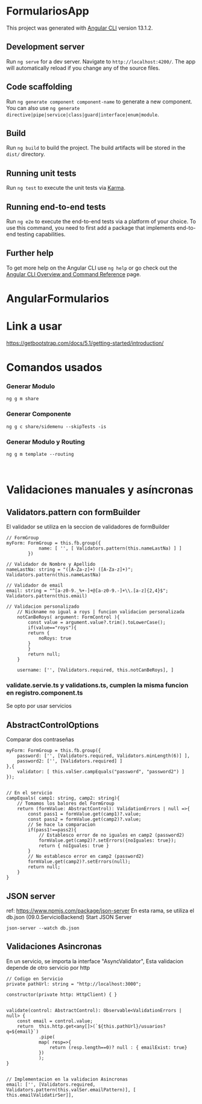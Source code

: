 # FormulariosApp

This project was generated with [Angular CLI](https://github.com/angular/angular-cli) version 13.1.2.

## Development server

Run `ng serve` for a dev server. Navigate to `http://localhost:4200/`. The app will automatically reload if you change any of the source files.

## Code scaffolding

Run `ng generate component component-name` to generate a new component. You can also use `ng generate directive|pipe|service|class|guard|interface|enum|module`.

## Build

Run `ng build` to build the project. The build artifacts will be stored in the `dist/` directory.

## Running unit tests

Run `ng test` to execute the unit tests via [Karma](https://karma-runner.github.io).

## Running end-to-end tests

Run `ng e2e` to execute the end-to-end tests via a platform of your choice. To use this command, you need to first add a package that implements end-to-end testing capabilities.

## Further help

To get more help on the Angular CLI use `ng help` or go check out the [Angular CLI Overview and Command Reference](https://angular.io/cli) page.
#
#
<h1> AngularFormularios</h1>

# Link a usar
https://getbootstrap.com/docs/5.1/getting-started/introduction/

# Comandos usados
### Generar Modulo
    ng g m share  
### Generar Componente
    ng g c share/sidemenu --skipTests -is
### Generar Modulo y Routing
    ng g m template --routing

<br>


# Validaciones manuales y asíncronas
## Validators.pattern con formBuilder
El validador se utiliza en la seccion de validadores de formBuilder

    // FormGroup
    myForm: FormGroup = this.fb.group({
                name: [ '', [ Validators.pattern(this.nameLastNa) ] ]
            })

    // Validador de Nombre y Apellido
    nameLastNa: string = "([A-Za-z]+) ([A-Za-z]+)";
    Validators.pattern(this.nameLastNa)

    // Validador de email
    email: string = "^[a-z0-9._%+-]+@[a-z0-9.-]+\\.[a-z]{2,4}$";
    Validators.pattern(this.email)

    // Validacion personalizado
        // Nickname no igual a roys | funcion validacion personalizada
        notCanBeRoys( argument: FormControl ){
            const value = argument.value?.trim().toLowerCase();
            if(value=="roys"){
            return {
                noRoys: true
            }
            }
            return null;
        }
        
        username: ['', [Validators.required, this.notCanBeRoys], ]

### validate.servie.ts y validations.ts, cumplen la misma funcion en registro.component.ts
Se opto por usar servicios

## AbstractControlOptions
Comparar dos contraseñas

    myForm: FormGroup = this.fb.group({
        password: ['', [Validators.required, Validators.minLength(6)] ],
        password2: ['', [Validators.required] ]
    },{
        validator: [ this.valSer.campEquals("password", "password2") ]
    });


    // En el servicio
    campEquals( camp1: string, camp2: string){
        // Tomamos los balores del FormGroup
        return (formValue: AbstractControl): ValidationErrors | null =>{
            const pass1 = formValue.get(camp1)?.value;
            const pass2 = formValue.get(camp2)?.value;
            // Se hace la comparacion
            if(pass1!==pass2){
                // Establesco error de no iguales en camp2 (password2)
                formValue.get(camp2)?.setErrors({noIguales: true});
                return { noIguales: true }
            }
            // No establesco error en camp2 (password2)
            formValue.get(camp2)?.setErrors(null);
            return null;
        }
    }

## JSON server
ref: https://www.npmjs.com/package/json-server
En esta rama, se utiliza el db.json (09.0.ServicioBackend)
Start JSON Server

    json-server --watch db.json

## Validaciones Asincronas
En un servicio, se importa la interface "AsyncValidator",
Esta validacion depende de otro servicio por http

    // Codigo en Servicio
    private pathUrl: string = "http://localhost:3000";
  
    constructor(private http: HttpClient) { }
    

    validate(control: AbstractControl): Observable<ValidationErrors | null> {
        const email = control.value;
        return  this.http.get<any[]>(`${this.pathUrl}/usuarios?q=${email}`)
                .pipe(
                map( resp=>{
                    return (resp.length==0)? null : { emailExist: true}
                })
                );
    }


    // Implementacion en la validacion Asincronas
    email: ['', [Validators.required, Validators.pattern(this.valSer.emailPattern)], [ this.emailValidatirSer]],